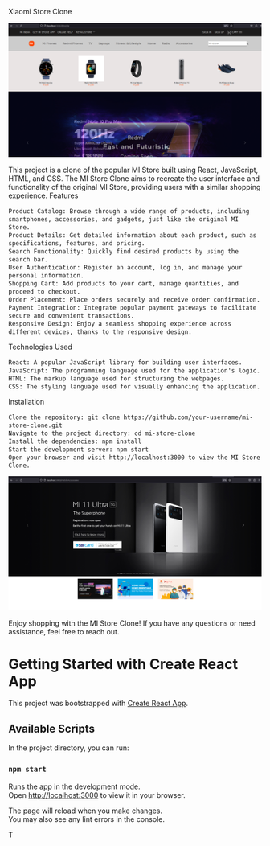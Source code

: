 Xiaomi Store Clone


![Alt Text](ss_1.png)

This project is a clone of the popular MI Store built using React, JavaScript, HTML, and CSS. The MI Store Clone aims to recreate the user interface and functionality of the original MI Store, providing users with a similar shopping experience.
Features

    Product Catalog: Browse through a wide range of products, including smartphones, accessories, and gadgets, just like the original MI Store.
    Product Details: Get detailed information about each product, such as specifications, features, and pricing.
    Search Functionality: Quickly find desired products by using the search bar.
    User Authentication: Register an account, log in, and manage your personal information.
    Shopping Cart: Add products to your cart, manage quantities, and proceed to checkout.
    Order Placement: Place orders securely and receive order confirmation.
    Payment Integration: Integrate popular payment gateways to facilitate secure and convenient transactions.
    Responsive Design: Enjoy a seamless shopping experience across different devices, thanks to the responsive design.

Technologies Used

    React: A popular JavaScript library for building user interfaces.
    JavaScript: The programming language used for the application's logic.
    HTML: The markup language used for structuring the webpages.
    CSS: The styling language used for visually enhancing the application.

Installation

    Clone the repository: git clone https://github.com/your-username/mi-store-clone.git
    Navigate to the project directory: cd mi-store-clone
    Install the dependencies: npm install
    Start the development server: npm start
    Open your browser and visit http://localhost:3000 to view the MI Store Clone.


![Alt Text](ss_2.png)


Enjoy shopping with the MI Store Clone! If you have any questions or need assistance, feel free to reach out.


# Getting Started with Create React App

This project was bootstrapped with [Create React App](https://github.com/facebook/create-react-app).

## Available Scripts

In the project directory, you can run:

### `npm start`

Runs the app in the development mode.\
Open [http://localhost:3000](http://localhost:3000) to view it in your browser.

The page will reload when you make changes.\
You may also see any lint errors in the console.

T


